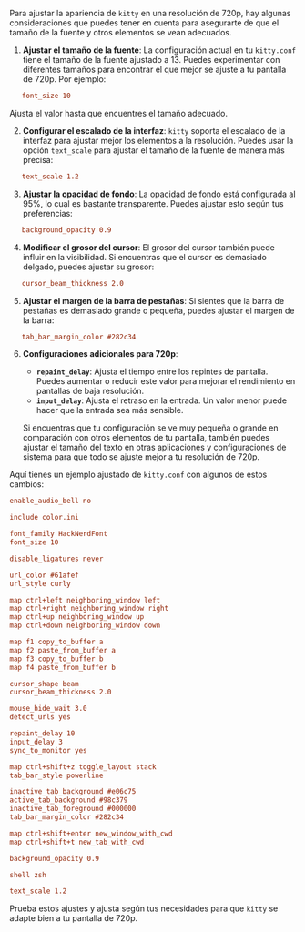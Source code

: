 
Para ajustar la apariencia de `kitty` en una resolución de 720p, hay algunas consideraciones que puedes tener en cuenta para asegurarte de que el tamaño de la fuente y otros elementos se vean adecuados.

1. **Ajustar el tamaño de la fuente**:
   La configuración actual en tu `kitty.conf` tiene el tamaño de la fuente ajustado a 13. Puedes experimentar con diferentes tamaños para encontrar el que mejor se ajuste a tu pantalla de 720p. Por ejemplo:
```ini
   font_size 10
```
   Ajusta el valor hasta que encuentres el tamaño adecuado.

2. **Configurar el escalado de la interfaz**:
   `kitty` soporta el escalado de la interfaz para ajustar mejor los elementos a la resolución. Puedes usar la opción `text_scale` para ajustar el tamaño de la fuente de manera más precisa:
```ini
   text_scale 1.2
```

3. **Ajustar la opacidad de fondo**:
   La opacidad de fondo está configurada al 95%, lo cual es bastante transparente. Puedes ajustar esto según tus preferencias:
```ini
   background_opacity 0.9
```

4. **Modificar el grosor del cursor**:
   El grosor del cursor también puede influir en la visibilidad. Si encuentras que el cursor es demasiado delgado, puedes ajustar su grosor:
```ini
   cursor_beam_thickness 2.0
```

5. **Ajustar el margen de la barra de pestañas**:
   Si sientes que la barra de pestañas es demasiado grande o pequeña, puedes ajustar el margen de la barra:
```ini
   tab_bar_margin_color #282c34
```

6. **Configuraciones adicionales para 720p**:
   - **`repaint_delay`**: Ajusta el tiempo entre los repintes de pantalla. Puedes aumentar o reducir este valor para mejorar el rendimiento en pantallas de baja resolución.
   - **`input_delay`**: Ajusta el retraso en la entrada. Un valor menor puede hacer que la entrada sea más sensible.

   Si encuentras que tu configuración se ve muy pequeña o grande en comparación con otros elementos de tu pantalla, también puedes ajustar el tamaño del texto en otras aplicaciones y configuraciones de sistema para que todo se ajuste mejor a tu resolución de 720p.

Aquí tienes un ejemplo ajustado de `kitty.conf` con algunos de estos cambios:

```ini
enable_audio_bell no

include color.ini

font_family HackNerdFont
font_size 10

disable_ligatures never

url_color #61afef
url_style curly

map ctrl+left neighboring_window left
map ctrl+right neighboring_window right
map ctrl+up neighboring_window up
map ctrl+down neighboring_window down

map f1 copy_to_buffer a
map f2 paste_from_buffer a
map f3 copy_to_buffer b
map f4 paste_from_buffer b

cursor_shape beam
cursor_beam_thickness 2.0

mouse_hide_wait 3.0
detect_urls yes

repaint_delay 10
input_delay 3
sync_to_monitor yes

map ctrl+shift+z toggle_layout stack
tab_bar_style powerline

inactive_tab_background #e06c75
active_tab_background #98c379
inactive_tab_foreground #000000
tab_bar_margin_color #282c34

map ctrl+shift+enter new_window_with_cwd
map ctrl+shift+t new_tab_with_cwd

background_opacity 0.9

shell zsh

text_scale 1.2
```

Prueba estos ajustes y ajusta según tus necesidades para que `kitty` se adapte bien a tu pantalla de 720p.